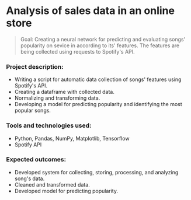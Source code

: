 # Analysis of sales data in an online store

> Goal: Creating a neural network for predicting and evaluating songs' popularity on sevice in according to its' features. The features are being collected using requests to Spotify's API. 

### Project description:

- Writing a script for automatic data collection of songs' features using Spotify's API.
- Creating a dataframe with collected data.
- Normalizing and transforming data.
- Developing a model for predicting popularity and identifying the most popular songs.

### Tools and technologies used:

- Python, Pandas, NumPy, Matplotlib, Tensorflow
- Spotify API

### Expected outcomes:

- Developed system for collecting, storing, processing, and analyzing song's data.
- Cleaned and transformed data.
- Developed model for predicting popularity.


